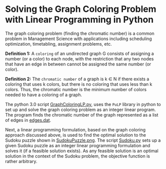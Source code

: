 # Solving the Graph Coloring Problem with Linear Programming in Python
  
  The graph coloring problem (finding the chromatic number) is a common problem in Management Science with applications including scheduling optimization, timetabling, assignment problems, etc. 
  
__Definition 1:__ A `coloring` of an undirected graph G consists of assigning a number (or a color) to each node, with the restriction that any two nodes that have an edge in between cannot be assigned the same number (or color).

__Definition 2:__ The `chromatic number` of a graph is k ∈ N if there exists a coloring that uses k colors, but there is no coloring that uses less than k colors. Thus, the chromatic number is the minimum number of colors needed to have a coloring of a graph.

The python 3.0 script [GraphColoringLP.py](https://github.com/tpawelski/graph-coloring-lp/blob/master/GraphColoringLP.py), uses the `PuLP` library in python to set up and solve the graph coloring problem as an integer linear program. The program finds the chromatic number of the graph represented as a list of edges in [edges.dat](https://github.com/tpawelski/graph-coloring-lp/blob/master/edges.dat).

Next, a linear programming formulation, based on the graph coloring approach discussed above, is used to find the optimal solution to the Sudoku puzzle shown in [SudokuPuzzle.png](https://github.com/tpawelski/graph-coloring-lp/blob/master/SudokuPuzzle.png). The script [Sudoku.py](https://github.com/tpawelski/graph-coloring-lp/blob/master/Sudoku.py) sets up a given Sudoku puzzle as an integer linear programming formulation and solves it (if a feasible solution exists). As any feasible solution is an optimal solution in the context of the Sudoku problem, the objective function is rather arbitrary. 
